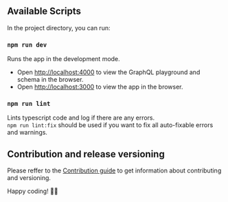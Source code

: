 ## Available Scripts

In the project directory, you can run:

### `npm run dev`

Runs the app in the development mode.<br>
- Open [http://localhost:4000](http://localhost:4000) to view the GraphQL playground and schema in the browser.
- Open [http://localhost:3000](http://localhost:3000) to view the app in the browser.

### `npm run lint`

Lints typescript code and log if there are any errors.<br>
`npm run lint:fix` should be used if you want to fix all auto-fixable errors and warnings. 

## Contribution and release versioning

Please reffer to the [Contribution guide](CONTRIBUTING.md) to get information about contributing and versioning.

Happy coding! 👨‍💻
